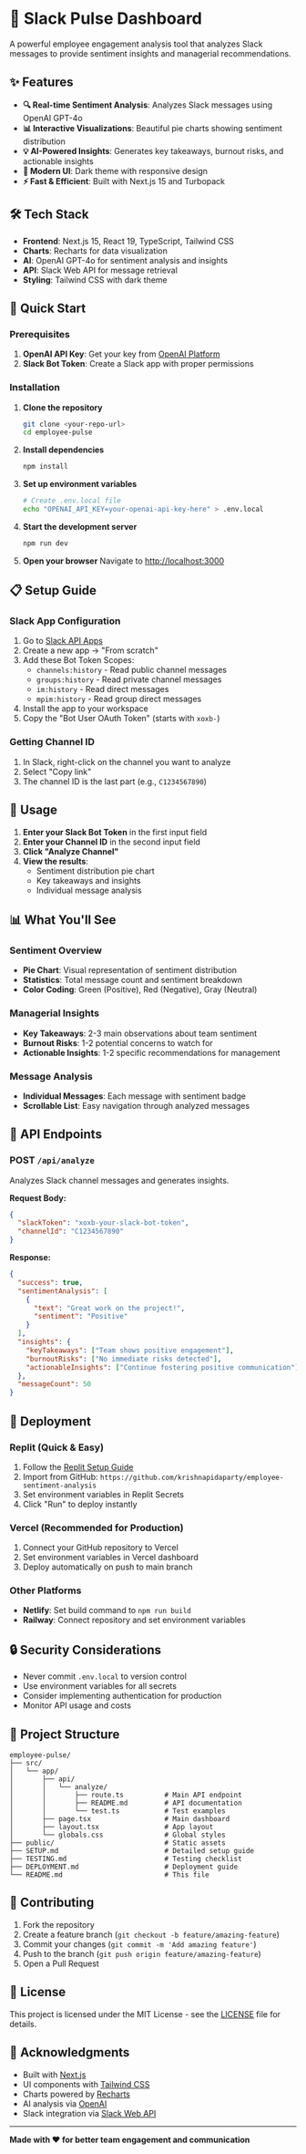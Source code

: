 # 🚀 Slack Pulse Dashboard

A powerful employee engagement analysis tool that analyzes Slack messages to provide sentiment insights and managerial recommendations.

## ✨ Features

- **🔍 Real-time Sentiment Analysis**: Analyzes Slack messages using OpenAI GPT-4o
- **📊 Interactive Visualizations**: Beautiful pie charts showing sentiment distribution
- **💡 AI-Powered Insights**: Generates key takeaways, burnout risks, and actionable insights
- **🎨 Modern UI**: Dark theme with responsive design
- **⚡ Fast & Efficient**: Built with Next.js 15 and Turbopack

## 🛠️ Tech Stack

- **Frontend**: Next.js 15, React 19, TypeScript, Tailwind CSS
- **Charts**: Recharts for data visualization
- **AI**: OpenAI GPT-4o for sentiment analysis and insights
- **API**: Slack Web API for message retrieval
- **Styling**: Tailwind CSS with dark theme

## 🚀 Quick Start

### Prerequisites

1. **OpenAI API Key**: Get your key from [OpenAI Platform](https://platform.openai.com/api-keys)
2. **Slack Bot Token**: Create a Slack app with proper permissions

### Installation

1. **Clone the repository**
   ```bash
   git clone <your-repo-url>
   cd employee-pulse
   ```

2. **Install dependencies**
   ```bash
   npm install
   ```

3. **Set up environment variables**
   ```bash
   # Create .env.local file
   echo "OPENAI_API_KEY=your-openai-api-key-here" > .env.local
   ```

4. **Start the development server**
   ```bash
   npm run dev
   ```

5. **Open your browser**
   Navigate to [http://localhost:3000](http://localhost:3000)

## 📋 Setup Guide

### Slack App Configuration

1. Go to [Slack API Apps](https://api.slack.com/apps)
2. Create a new app → "From scratch"
3. Add these Bot Token Scopes:
   - `channels:history` - Read public channel messages
   - `groups:history` - Read private channel messages
   - `im:history` - Read direct messages
   - `mpim:history` - Read group direct messages
4. Install the app to your workspace
5. Copy the "Bot User OAuth Token" (starts with `xoxb-`)

### Getting Channel ID

1. In Slack, right-click on the channel you want to analyze
2. Select "Copy link"
3. The channel ID is the last part (e.g., `C1234567890`)

## 🎯 Usage

1. **Enter your Slack Bot Token** in the first input field
2. **Enter your Channel ID** in the second input field
3. **Click "Analyze Channel"**
4. **View the results**:
   - Sentiment distribution pie chart
   - Key takeaways and insights
   - Individual message analysis

## 📊 What You'll See

### Sentiment Overview
- **Pie Chart**: Visual representation of sentiment distribution
- **Statistics**: Total message count and sentiment breakdown
- **Color Coding**: Green (Positive), Red (Negative), Gray (Neutral)

### Managerial Insights
- **Key Takeaways**: 2-3 main observations about team sentiment
- **Burnout Risks**: 1-2 potential concerns to watch for
- **Actionable Insights**: 1-2 specific recommendations for management

### Message Analysis
- **Individual Messages**: Each message with sentiment badge
- **Scrollable List**: Easy navigation through analyzed messages

## 🔧 API Endpoints

### POST `/api/analyze`
Analyzes Slack channel messages and generates insights.

**Request Body:**
```json
{
  "slackToken": "xoxb-your-slack-bot-token",
  "channelId": "C1234567890"
}
```

**Response:**
```json
{
  "success": true,
  "sentimentAnalysis": [
    {
      "text": "Great work on the project!",
      "sentiment": "Positive"
    }
  ],
  "insights": {
    "keyTakeaways": ["Team shows positive engagement"],
    "burnoutRisks": ["No immediate risks detected"],
    "actionableInsights": ["Continue fostering positive communication"]
  },
  "messageCount": 50
}
```

## 🚀 Deployment

### Replit (Quick & Easy)
1. Follow the [Replit Setup Guide](REPLIT_SETUP.md)
2. Import from GitHub: `https://github.com/krishnapidaparty/employee-sentiment-analysis`
3. Set environment variables in Replit Secrets
4. Click "Run" to deploy instantly

### Vercel (Recommended for Production)
1. Connect your GitHub repository to Vercel
2. Set environment variables in Vercel dashboard
3. Deploy automatically on push to main branch

### Other Platforms
- **Netlify**: Set build command to `npm run build`
- **Railway**: Connect repository and set environment variables

## 🔒 Security Considerations

- Never commit `.env.local` to version control
- Use environment variables for all secrets
- Consider implementing authentication for production
- Monitor API usage and costs

## 📁 Project Structure

```
employee-pulse/
├── src/
│   └── app/
│       ├── api/
│       │   └── analyze/
│       │       ├── route.ts          # Main API endpoint
│       │       ├── README.md         # API documentation
│       │       └── test.ts           # Test examples
│       ├── page.tsx                  # Main dashboard
│       ├── layout.tsx                # App layout
│       └── globals.css               # Global styles
├── public/                           # Static assets
├── SETUP.md                          # Detailed setup guide
├── TESTING.md                        # Testing checklist
├── DEPLOYMENT.md                     # Deployment guide
└── README.md                         # This file
```

## 🤝 Contributing

1. Fork the repository
2. Create a feature branch (`git checkout -b feature/amazing-feature`)
3. Commit your changes (`git commit -m 'Add amazing feature'`)
4. Push to the branch (`git push origin feature/amazing-feature`)
5. Open a Pull Request

## 📄 License

This project is licensed under the MIT License - see the [LICENSE](LICENSE) file for details.

## 🙏 Acknowledgments

- Built with [Next.js](https://nextjs.org/)
- UI components with [Tailwind CSS](https://tailwindcss.com/)
- Charts powered by [Recharts](https://recharts.org/)
- AI analysis via [OpenAI](https://openai.com/)
- Slack integration via [Slack Web API](https://api.slack.com/)

---

**Made with ❤️ for better team engagement and communication**
